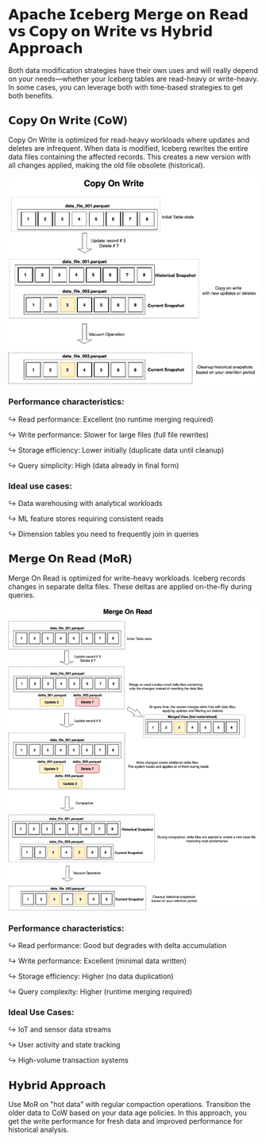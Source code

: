 # 𝗔𝗽𝗮𝗰𝗵𝗲 𝗜𝗰𝗲𝗯𝗲𝗿𝗴 𝗠𝗲𝗿𝗴𝗲 𝗼𝗻 𝗥𝗲𝗮𝗱 𝘃𝘀 𝗖𝗼𝗽𝘆 𝗼𝗻 𝗪𝗿𝗶𝘁𝗲 𝘃𝘀 𝗛𝘆𝗯𝗿𝗶𝗱 𝗔𝗽𝗽𝗿𝗼𝗮𝗰𝗵


Both data modification strategies have their own uses and will really depend on your needs—whether your Iceberg tables are read-heavy or write-heavy. In some cases, you can leverage both with time-based strategies to get both benefits.

## 𝗖𝗼𝗽𝘆 𝗢𝗻 𝗪𝗿𝗶𝘁𝗲 (𝗖𝗼𝗪) 

Copy On Write is optimized for read-heavy workloads where updates and deletes are infrequent. When data is modified, Iceberg rewrites the entire data files containing the affected records. This creates a new version with all changes applied, making the old file obsolete (historical).

![CoW](/images/copy_on_write.png)

### Performance characteristics:

↪️ Read performance: Excellent (no runtime merging required)

↪️ Write performance: Slower for large files (full file rewrites)

↪️ Storage efficiency: Lower initially (duplicate data until cleanup)

↪️ Query simplicity: High (data already in final form)

### Ideal use cases:

↪️ Data warehousing with analytical workloads

↪️ ML feature stores requiring consistent reads

↪️ Dimension tables you need to frequently join in queries



## 𝗠𝗲𝗿𝗴𝗲 𝗢𝗻 𝗥𝗲𝗮𝗱 (𝗠𝗼𝗥) 

Merge On Read is optimized for write-heavy workloads. Iceberg records changes in separate delta files. These deltas are applied on-the-fly during queries.

![MoR](/images/merge_on_read.png)


### Performance characteristics:

↪️ Read performance: Good but degrades with delta accumulation

↪️ Write performance: Excellent (minimal data written)

↪️ Storage efficiency: Higher (no data duplication)

↪️ Query complexity: Higher (runtime merging required)

### Ideal Use Cases:

↪️ IoT and sensor data streams

↪️ User activity and state tracking

↪️ High-volume transaction systems


## 𝗛𝘆𝗯𝗿𝗶𝗱 𝗔𝗽𝗽𝗿𝗼𝗮𝗰𝗵 
Use MoR on "hot data" with regular compaction operations. Transition the older data to CoW based on your data age policies. In this approach, you get the write performance for fresh data and improved performance for historical analysis.